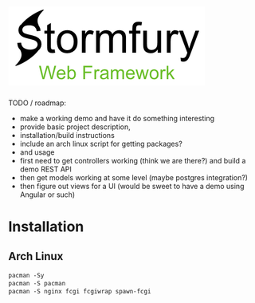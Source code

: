 # <img src="html/stormfury-logo.png">

TODO / roadmap: 

- make a working demo and have it do something interesting
- provide basic project description,
- installation/build instructions 
- include an arch linux script for getting packages?
- and usage
- first need to get controllers working (think we are there?) and build a demo REST API
- then get models working at some level (maybe postgres integration?)
- then figure out views for a UI (would be sweet to have a demo using Angular or such)

# Installation

## Arch Linux

    pacman -Sy
    pacman -S pacman
    pacman -S nginx fcgi fcgiwrap spawn-fcgi
